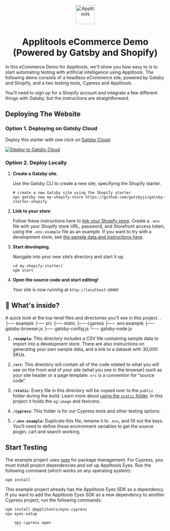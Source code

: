 <p align="center">
  <a href="https://applitools.com">
    <img alt="Applitools" src="https://applitools.com/wp-content/uploads/2022/08/Applitools-Logo-Set-V2_Applitools_1c_Green_Applitools_fullcolor_tagline-1.svg" width="60" />
  </a>
</p>
<h1 align="center">
  Applitools eCommerce Demo (Powered by Gatsby and Shopify)
</h1>

In this eCommerce Demo for Applitools, we'll show you how easy to is to start automating testing with artificial intelligence using Applitools. The following demo consists of a headless eCommerce site, powered by Gatsby and Shopify, and a two testing tools, Cypress and Applitools.

You'll need to sign up for a Shopify account and integrate a few different things with Gatsby, but the instructions are straightforward. 

## Deploying The Website

### Option 1. Deploying on Gatsby Cloud

Deploy this starter with one click on [Gatsby Cloud](https://www.gatsbyjs.com/cloud/):

[<img src="https://www.gatsbyjs.com/deploynow.png" alt="Deploy to Gatsby Cloud">](https://www.gatsbyjs.com/dashboard/deploynow?url=https://github.com/gatsbyjs/gatsby-starter-shopify)


### Option 2. Deploy Locally 

1.  **Create a Gatsby site.**

    Use the Gatsby CLI to create a new site, specifying the Shopify starter.

    ```shell
    # create a new Gatsby site using the Shopify starter
    npx gatsby new my-shopify-store https://github.com/gatsbyjs/gatsby-starter-shopify
    ```

2.  **Link to your store**

    Follow these instructions here to [link your Shopify store](https://github.com/gatsbyjs/gatsby/tree/master/packages/gatsby-source-shopify#readme). Create a `.env` file with your Shopify store URL, password, and Storefront access token, using the `.env.example` file as an example. If you want to try with a development store, see [the sample data and instructions here](example/).

3.  **Start developing.**

    Navigate into your new site’s directory and start it up.

    ```shell
    cd my-shopify-starter/
    npm start
    ```

4.  **Open the source code and start editing!**

    Your site is now running at `http://localhost:8000`!


## 🧐 What's inside?

A quick look at the top-level files and directories you'll see in this project.
    .
    ├── example
    ├── src
    ├── static
    ├── cypress
    ├── .env.example
    ├── gatsby-browser.js
    ├── gatsby-config.js
    └── gatsby-node.js

1. **`/example`**: This directory includes a CSV file containing sample data to import into a development store. There are also instructions on generating your own sample data, and a link to a dataset with 30,000 SKUs.

2. **`/src`**: This directory will contain all of the code related to what you will see on the front-end of your site (what you see in the browser) such as your site header or a page template. `src` is a convention for “source code”.

3. **`/static`**: Every file in this directory will be copied over to the `public` folder during the build. Learn more about [using the `static` folder](https://www.gatsbyjs.com/docs/how-to/images-and-media/static-folder/). In this project it holds the `og:image` and favicons.

4. **`/cypress`**: This folder is for our Cypress tests and other testing options. 

5. **`/.env.example`**: Duplicate this file, rename it to `.env`, and fill out the keys. You'll need to define those environment variables to get the source plugin, cart and search working.

## Start Testing

The example project uses [npm](https://www.npmjs.com/) for package management.
For Cypress, you must install project dependencies and set up Applitools Eyes.
Run the following command (which works on any operating system):

```
npm install
```

This example project already has the Applitools Eyes SDK as a dependency.
If you want to add the Applitools Eyes SDK as a new dependency to another Cypress project,
run the following commands:

```
npm install @applitools/eyes-cypress
npx eyes-setup
```

```shell
    npx cypress open
    ```


